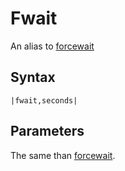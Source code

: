 # Fwait

An alias to [forcewait](Forcewait.md)

## Syntax

````
|fwait,seconds|
````

## Parameters

The same than [forcewait](Forcewait.md).

